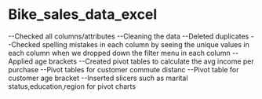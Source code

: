 # Bike_sales_data_excel
--Checked all columns/attributes 
--Cleaning the data
--Deleted duplicates
--Checked spelling mistakes in each column by seeing the unique values in each column when we dropped down the filter menu in each column
--Applied age brackets 
--Created pivot tables to calculate the avg income per purchase
--Pivot tables for customer commute distanc
--Pivot table for customer age bracket
--Inserted slicers such as marital status,education,region for pivot charts

